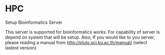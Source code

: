 # HPC
Setup Bioinformatics Server

This server is supported for bioinformatics works. For capability of server is depend on system that will be setup. Also, If you would like to you server, please reading a manual from http://pluto.sci.ku.ac.th/manual/ (select lastest version)
